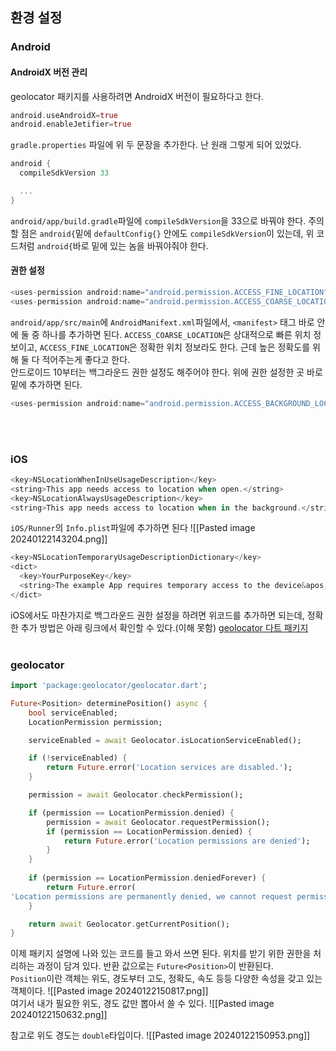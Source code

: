 ## 환경 설정
### Android
#### AndroidX 버전 관리
geolocator 패키지를 사용하려면 AndroidX 버전이 필요하다고 한다.
```dart
android.useAndroidX=true
android.enableJetifier=true
```
`gradle.properties` 파일에 위 두 문장을 추가한다. 난 원래 그렇게 되어 있었다.
<br>

```dart
android {
  compileSdkVersion 33

  ...
}
```
`android/app/build.gradle`파일에 `compileSdkVersion`을 33으로 바꿔야 한다. 주의할 점은 `android{`밑에 `defaultConfig{}` 안에도 `compileSdkVersion`이 있는데, 위 코드처럼 `android{`바로 밑에 있는 놈을 바꿔야줘야 한다.
<br>
#### 권한 설정
```dart
<uses-permission android:name="android.permission.ACCESS_FINE_LOCATION" />
<uses-permission android:name="android.permission.ACCESS_COARSE_LOCATION" />
```
`android/app/src/main`에 `AndroidManifext.xml`파일에서, `<manifest>` 태그 바로 안에 둘 중 하나를 추가하면 된다. `ACCESS_COARSE_LOCATION`은 상대적으로 빠른 위치 정보이고, `ACCESS_FINE_LOCATION`은 정확한 위치 정보라도 한다. 근데 높은 정확도를 위해 둘 다 적어주는게 좋다고 한다.
<br>
안드로이드 10부터는 백그라운드 권한 설정도 해주어야 한다. 위에 권한 설정한 곳 바로 밑에 추가하면 된다.
```dart
<uses-permission android:name="android.permission.ACCESS_BACKGROUND_LOCATION" />
```
<br>
<br>

### iOS
```dart
<key>NSLocationWhenInUseUsageDescription</key>
<string>This app needs access to location when open.</string>
<key>NSLocationAlwaysUsageDescription</key>
<string>This app needs access to location when in the background.</string>
```
`iOS/Runner`의 `Info.plist`파일에 추가하면 된다
![[Pasted image 20240122143204.png]]
<br>
```dart
<key>NSLocationTemporaryUsageDescriptionDictionary</key>
<dict>
  <key>YourPurposeKey</key>
  <string>The example App requires temporary access to the device&apos;s precise location.</string>
</dict>
```
iOS에서도 마찬가지로 백그라운드 권한 설정을 하려면 위코드를 추가하면 되는데, 정확한 추가 방법은 아래 링크에서 확인할 수 있다.(이해 못함)
[geolocator 다트 패키지](https://pub.dev/packages/geolocator)
<br>
<br>
### geolocator
```dart
import 'package:geolocator/geolocator.dart';

Future<Position> determinePosition() async {
	bool serviceEnabled;
	LocationPermission permission;

	serviceEnabled = await Geolocator.isLocationServiceEnabled();

	if (!serviceEnabled) {
		return Future.error('Location services are disabled.');
	}

	permission = await Geolocator.checkPermission();

	if (permission == LocationPermission.denied) {
		permission = await Geolocator.requestPermission();
		if (permission == LocationPermission.denied) {
			return Future.error('Location permissions are denied');
		}
	}
	
	if (permission == LocationPermission.deniedForever) {
		return Future.error(
'Location permissions are permanently denied, we cannot request permissions.');
	}

	return await Geolocator.getCurrentPosition();
}
```
이제 패키지 설명에 나와 있는 코드를 들고 와서 쓰면 된다. 위치를 받기 위한 권한을 처리하는 과정이 담겨 있다. 반환 값으로는 `Future<Position>`이 반환된다.
<br>
`Position`이란 객체는 위도, 경도부터 고도, 정확도, 속도 등등 다양한 속성을 갖고 있는 객체이다.
![[Pasted image 20240122150817.png]]
<br>
여기서 내가 필요한 위도, 경도 값만 뽑아서 쓸 수 있다.
![[Pasted image 20240122150632.png]]
<br>

참고로 위도 경도는 `double`타입이다.
![[Pasted image 20240122150953.png]]
